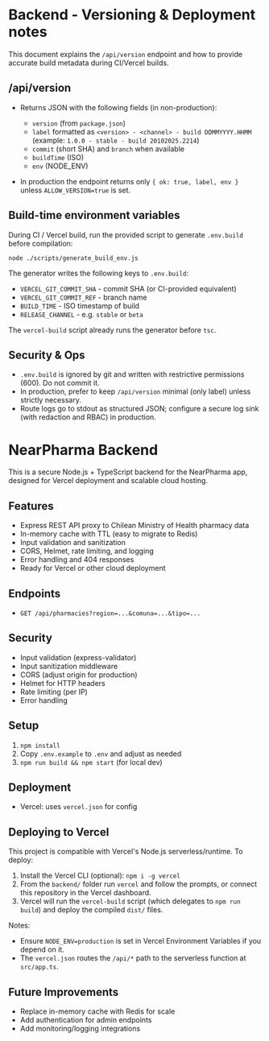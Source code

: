 # Backend - Versioning & Deployment notes

This document explains the `/api/version` endpoint and how to provide accurate build metadata during CI/Vercel builds.

## /api/version

- Returns JSON with the following fields (in non-production):
  - `version` (from `package.json`)
  - `label` formatted as `<version> - <channel> - build DDMMYYYY.HHMM` (example: `1.0.0 - stable - build 20102025.2214`)
  - `commit` (short SHA) and `branch` when available
  - `buildTime` (ISO)
  - `env` (NODE_ENV)

- In production the endpoint returns only `{ ok: true, label, env }` unless `ALLOW_VERSION=true` is set.

## Build-time environment variables

During CI / Vercel build, run the provided script to generate `.env.build` before compilation:

```
node ./scripts/generate_build_env.js
```

The generator writes the following keys to `.env.build`:

- `VERCEL_GIT_COMMIT_SHA` - commit SHA (or CI-provided equivalent)
- `VERCEL_GIT_COMMIT_REF` - branch name
- `BUILD_TIME` - ISO timestamp of build
- `RELEASE_CHANNEL` - e.g. `stable` or `beta`

The `vercel-build` script already runs the generator before `tsc`.

## Security & Ops

- `.env.build` is ignored by git and written with restrictive permissions (600). Do not commit it.
- In production, prefer to keep `/api/version` minimal (only label) unless strictly necessary.
- Route logs go to stdout as structured JSON; configure a secure log sink (with redaction and RBAC) in production.
# NearPharma Backend

This is a secure Node.js + TypeScript backend for the NearPharma app, designed for Vercel deployment and scalable cloud hosting.

## Features
- Express REST API proxy to Chilean Ministry of Health pharmacy data
- In-memory cache with TTL (easy to migrate to Redis)
- Input validation and sanitization
- CORS, Helmet, rate limiting, and logging
- Error handling and 404 responses
- Ready for Vercel or other cloud deployment

## Endpoints
- `GET /api/pharmacies?region=...&comuna=...&tipo=...`

## Security
- Input validation (express-validator)
- Input sanitization middleware
- CORS (adjust origin for production)
- Helmet for HTTP headers
- Rate limiting (per IP)
- Error handling

## Setup
1. `npm install`
2. Copy `.env.example` to `.env` and adjust as needed
3. `npm run build && npm start` (for local dev)

## Deployment
- Vercel: uses `vercel.json` for config

## Deploying to Vercel

This project is compatible with Vercel's Node.js serverless/runtime. To deploy:

1. Install the Vercel CLI (optional): `npm i -g vercel`
2. From the `backend/` folder run `vercel` and follow the prompts, or connect this repository in the Vercel dashboard.
3. Vercel will run the `vercel-build` script (which delegates to `npm run build`) and deploy the compiled `dist/` files.

Notes:
- Ensure `NODE_ENV=production` is set in Vercel Environment Variables if you depend on it.
- The `vercel.json` routes the `/api/*` path to the serverless function at `src/app.ts`.

## Future Improvements
- Replace in-memory cache with Redis for scale
- Add authentication for admin endpoints
- Add monitoring/logging integrations

